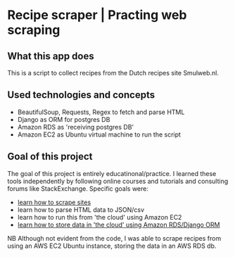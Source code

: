 # Recipe scraper | Practing web scraping

## What this app does

This is a script to collect recipes from the Dutch recipes site Smulweb.nl.

## Used technologies and concepts

- BeautifulSoup, Requests, Regex to fetch and parse HTML
- Django as ORM for postgres DB
- Amazon RDS as 'receiving postgres DB'
- Amazon EC2 as Ubuntu virtual machine to run the script

## Goal of this project

The goal of this project is entirely educatinonal/practice. I learned these tools independently by following online courses and tutorials and consulting forums like StackExchange. Specific goals were:

- [learn how to scrape sites](https://github.com/tdijkmans/recipefree-django/blob/master/recipefree/Smulwebscraper.py)
- learn how to parse HTML data to JSON/csv
- learn how to run this from 'the cloud' using Amazon EC2
- [learn how to store data in 'the cloud' using Amazon RDS/Django ORM](https://github.com/tdijkmans/recipefree-django/blob/master/recipefree/collector/models.py)

NB Although not evident from the code, I was able to scrape recipes from using an AWS EC2 Ubuntu instance, storing the data in an AWS RDS db.
